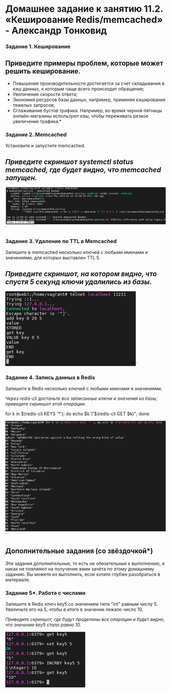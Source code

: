 # Домашнее задание к занятию 11.2. «Кеширование Redis/memcached» - Александр Тонковид

### Задание 1. Кеширование 

Приведите примеры проблем, которые может решить кеширование. 
---

* Повышение производительности достигается за счет складывания в кэш данных, к которым чаще всего происходит обращение; 
* Увеличение скорости ответа; 
* Экономия ресурсов базы данных, например, применяя кэширование тяжелых запросов; 
* Сглаживание бустов трафика. Например, во время черной пятницы онлайн-магазины используют кэш, чтобы переживать резкое увеличение трафика.*

### Задание 2. Memcached

Установите и запустите memcached.

*Приведите скриншот systemctl status memcached, где будет видно, что memcached запущен.*
---

![memcached запущен](image.png)`

### Задание 3. Удаление по TTL в Memcached

Запишите в memcached несколько ключей с любыми именами и значениями, для которых выставлен TTL 5. 

*Приведите скриншот, на котором видно, что спустя 5 секунд ключи удалились из базы.*
---

![TTL_Memcached](TTL_Memcached.png)`

### Задание 4. Запись данных в Redis

Запишите в Redis несколько ключей с любыми именами и значениями. 

*Через redis-cli достаньте все записанные ключи и значения из базы, приведите скриншот этой операции.*

for k in $(redis-cli KEYS '*'); do echo $k \"$(redis-cli GET $k)\"; done

![redis-cli_KEYSandVALUES](redis-cli_KEYSandVALUES.png)`

## Дополнительные задания (со звёздочкой*)
Эти задания дополнительные, то есть не обязательные к выполнению, и никак не повлияют на получение вами зачёта по этому домашнему заданию. Вы можете их выполнить, если хотите глубже разобраться в материале.

### Задание 5*. Работа с числами 

Запишите в Redis ключ key5 со значением типа "int" равным числу 5. Увеличьте его на 5, чтобы в итоге в значении лежало число 10.  

*Приведите скриншот, где будут проделаны все операции и будет видно, что значение key5 стало равно 10.*

![redisINT](11-02-hw\i6KC2mhSQl.png)`
